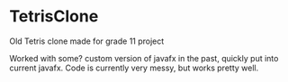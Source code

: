 # TetrisClone
Old Tetris clone made for grade 11 project

Worked with some? custom version of javafx in the past, quickly put into current javafx. 
Code is currently very messy, but works pretty well.
